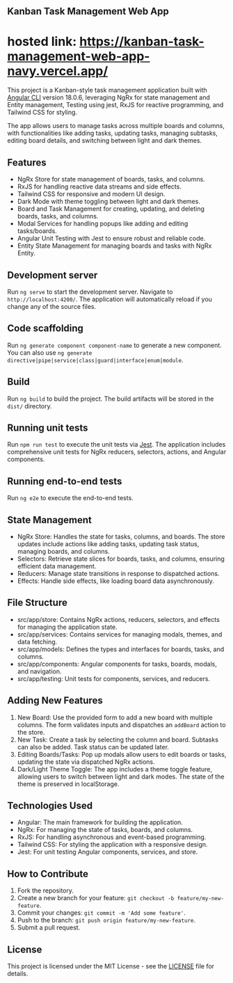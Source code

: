 ## Kanban Task Management Web App
# hosted link: https://kanban-task-management-web-app-navy.vercel.app/

This project is a Kanban-style task management application built with [Angular CLI](https://github.com/angular/angular-cli) version 18.0.6, leveraging NgRx for state management and Entity management, Testing using jest, RxJS for reactive programming, and Tailwind CSS for styling.

The app allows users to manage tasks across multiple boards and columns, with functionalities like adding tasks, updating tasks, managing subtasks, editing board details, and switching between light and dark themes.

## Features

- NgRx Store for state management of boards, tasks, and columns.
- RxJS for handling reactive data streams and side effects.
- Tailwind CSS for responsive and modern UI design.
- Dark Mode with theme toggling between light and dark themes.
- Board and Task Management for creating, updating, and deleting boards, tasks, and columns.
- Modal Services for handling popups like adding and editing tasks/boards.
- Angular Unit Testing with Jest to ensure robust and reliable code.
- Entity State Management for managing boards and tasks with NgRx Entity.

## Development server

Run `ng serve` to start the development server. Navigate to `http://localhost:4200/`. The application will automatically reload if you change any of the source files.

## Code scaffolding

Run `ng generate component component-name` to generate a new component. You can also use `ng generate directive|pipe|service|class|guard|interface|enum|module`.

## Build

Run `ng build` to build the project. The build artifacts will be stored in the `dist/` directory.

## Running unit tests

Run `npm run test` to execute the unit tests via [Jest](https://jestjs.io/). The application includes comprehensive unit tests for NgRx reducers, selectors, actions, and Angular components.

## Running end-to-end tests

Run `ng e2e` to execute the end-to-end tests.

## State Management

- NgRx Store: Handles the state for tasks, columns, and boards. The store updates include actions like adding tasks, updating task status, managing boards, and columns.
- Selectors: Retrieve state slices for boards, tasks, and columns, ensuring efficient data management.
- Reducers: Manage state transitions in response to dispatched actions.
- Effects: Handle side effects, like loading board data asynchronously.

## File Structure

- src/app/store: Contains NgRx actions, reducers, selectors, and effects for managing the application state.
- src/app/services: Contains services for managing modals, themes, and data fetching.
- src/app/models: Defines the types and interfaces for boards, tasks, and columns.
- src/app/components: Angular components for tasks, boards, modals, and navigation.
- src/app/testing: Unit tests for components, services, and reducers.

## Adding New Features

1. New Board: Use the provided form to add a new board with multiple columns. The form validates inputs and dispatches an `addBoard` action to the store.
2. New Task: Create a task by selecting the column and board. Subtasks can also be added. Task status can be updated later.
3. Editing Boards/Tasks: Pop up modals allow users to edit boards or tasks, updating the state via dispatched NgRx actions.
4. Dark/Light Theme Toggle: The app includes a theme toggle feature, allowing users to switch between light and dark modes. The state of the theme is preserved in localStorage.

## Technologies Used

- Angular: The main framework for building the application.
- NgRx: For managing the state of tasks, boards, and columns.
- RxJS: For handling asynchronous and event-based programming.
- Tailwind CSS: For styling the application with a responsive design.
- Jest: For unit testing Angular components, services, and store.

## How to Contribute

1. Fork the repository.
2. Create a new branch for your feature: `git checkout -b feature/my-new-feature`.
3. Commit your changes: `git commit -m 'Add some feature'`.
4. Push to the branch: `git push origin feature/my-new-feature`.
5. Submit a pull request.

## License

This project is licensed under the MIT License - see the [LICENSE](LICENSE) file for details.
